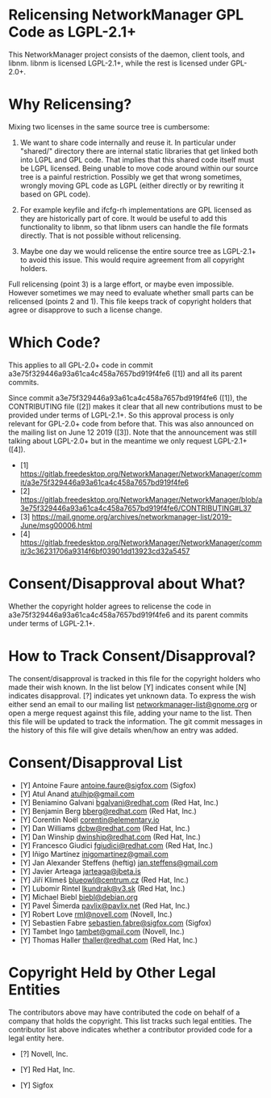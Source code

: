Relicensing NetworkManager GPL Code as LGPL-2.1+
================================================

This NetworkManager project consists of the daemon, client tools, and libnm.
libnm is licensed LGPL-2.1+, while the rest is licensed under GPL-2.0+.


Why Relicensing?
================

Mixing two licenses in the same source tree is cumbersome:

1) We want to share code internally and reuse it. In particular under "shared/" directory
there are internal static libraries that get linked both into LGPL and GPL code.
That implies that this shared code itself must be LGPL licensed. Being unable to
move code around within our source tree is a painful restriction. Possibly we get
that wrong sometimes, wrongly moving GPL code as LGPL (either directly or by rewriting
it based on GPL code).

2) For example keyfile and ifcfg-rh implementations are GPL licensed as they
are historically part of core. It would be useful to add this functionality
to libnm, so that libnm users can handle the file formats directly. That is
not possible without relicensing.

3) Maybe one day we would relicense the entire source tree as LGPL-2.1+ to avoid
this issue. This would require agreement from all copyright holders.


Full relicensing (point 3) is a large effort, or maybe even impossible. However sometimes
we may need to evaluate whether small parts can be relicensed (points 2 and 1). This
file keeps track of copyright holders that agree or disapprove to such a license change.


Which Code?
===========

This applies to all GPL-2.0+ code in commit a3e75f329446a93a61ca4c458a7657bd919f4fe6 ([1]) and
all its parent commits.

Since commit a3e75f329446a93a61ca4c458a7657bd919f4fe6 ([1]), the CONTRIBUTING file ([2]) makes
it clear that all new contributions must to be provided under terms of LGPL-2.1+. So this
approval process is only relevant for GPL-2.0+ code from before that. This was also announced on
the mailing list on June 12 2019 ([3]). Note that the announcement was still talking about LGPL-2.0+
but in the meantime we only request LGPL-2.1+ ([4]).

- [1] https://gitlab.freedesktop.org/NetworkManager/NetworkManager/commit/a3e75f329446a93a61ca4c458a7657bd919f4fe6
- [2] https://gitlab.freedesktop.org/NetworkManager/NetworkManager/blob/a3e75f329446a93a61ca4c458a7657bd919f4fe6/CONTRIBUTING#L37
- [3] https://mail.gnome.org/archives/networkmanager-list/2019-June/msg00006.html
- [4] https://gitlab.freedesktop.org/NetworkManager/NetworkManager/commit/3c36231706a9314f6bf03901dd13923cd32a5457


Consent/Disapproval about What?
===============================

Whether the copyright holder agrees to relicense the code in a3e75f329446a93a61ca4c458a7657bd919f4fe6
and its parent commits under terms of LGPL-2.1+.


How to Track Consent/Disapproval?
=================================

The consent/disapproval is tracked in this file for the copyright holders
who made their wish known. In the list below [Y] indicates consent while [N]
indicates disapproval. [?] indicates yet unknown data.
To express the wish either send an email to our mailing list <networkmanager-list@gnome.org>
or open a merge request against this file, adding your name to the list. Then this
file will be updated to track the information. The git commit messages in the history
of this file will give details when/how an entry was added.


Consent/Disapproval List
========================

- [Y] Antoine Faure <antoine.faure@sigfox.com> (Sigfox)
- [Y] Atul Anand <atulhjp@gmail.com>
- [Y] Beniamino Galvani <bgalvani@redhat.com> (Red Hat, Inc.)
- [Y] Benjamin Berg <bberg@redhat.com> (Red Hat, Inc.)
- [Y] Corentin Noël <corentin@elementary.io>
- [Y] Dan Williams <dcbw@redhat.com> (Red Hat, Inc.)
- [Y] Dan Winship <dwinship@redhat.com> (Red Hat, Inc.)
- [Y] Francesco Giudici <fgiudici@redhat.com> (Red Hat, Inc.)
- [Y] Iñigo Martínez <inigomartinez@gmail.com>
- [Y] Jan Alexander Steffens (heftig) <jan.steffens@gmail.com>
- [Y] Javier Arteaga <jarteaga@jbeta.is>
- [Y] Jiří Klimeš <blueowl@centrum.cz> (Red Hat, Inc.)
- [Y] Lubomir Rintel <lkundrak@v3.sk> (Red Hat, Inc.)
- [Y] Michael Biebl <biebl@debian.org>
- [Y] Pavel Šimerda <pavlix@pavlix.net> (Red Hat, Inc.)
- [Y] Robert Love <rml@novell.com> (Novell, Inc.)
- [Y] Sebastien Fabre <sebastien.fabre@sigfox.com> (Sigfox)
- [Y] Tambet Ingo <tambet@gmail.com> (Novell, Inc.)
- [Y] Thomas Haller <thaller@redhat.com> (Red Hat, Inc.)

Copyright Held by Other Legal Entities
======================================

The contributors above may have contributed the code on behalf of a company
that holds the copyright. This list tracks such legal entities. The contributor
list above indicates whether a contributor provided code for a legal entity here.

- [?] Novell, Inc.

- [Y] Red Hat, Inc.
- [Y] Sigfox
